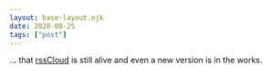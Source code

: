 ```yaml
---
layout: base-layout.njk
date: 2020-08-25
tags: ["post"]
---
```

... that [rssCloud](http://home.rsscloud.co/) is still alive and even a new version is in the works.